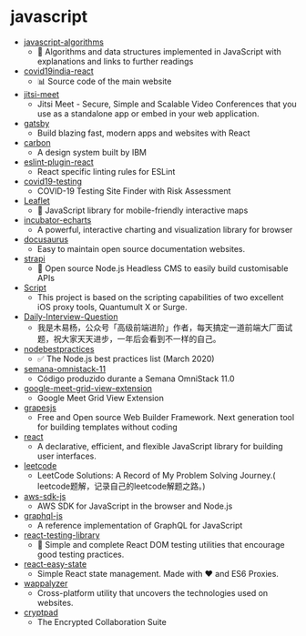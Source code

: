 # javascript
- [javascript-algorithms](https://github.com/trekhleb/javascript-algorithms)
  - 📝 Algorithms and data structures implemented in JavaScript with explanations and links to further readings
- [covid19india-react](https://github.com/covid19india/covid19india-react)
  - 📊 Source code of the main website
- [jitsi-meet](https://github.com/jitsi/jitsi-meet)
  - Jitsi Meet - Secure, Simple and Scalable Video Conferences that you use as a standalone app or embed in your web application.
- [gatsby](https://github.com/gatsbyjs/gatsby)
  - Build blazing fast, modern apps and websites with React
- [carbon](https://github.com/carbon-design-system/carbon)
  - A design system built by IBM
- [eslint-plugin-react](https://github.com/yannickcr/eslint-plugin-react)
  - React specific linting rules for ESLint
- [covid19-testing](https://github.com/oscarhealth/covid19-testing)
  - COVID-19 Testing Site Finder with Risk Assessment
- [Leaflet](https://github.com/Leaflet/Leaflet)
  - 🍃 JavaScript library for mobile-friendly interactive maps
- [incubator-echarts](https://github.com/apache/incubator-echarts)
  - A powerful, interactive charting and visualization library for browser
- [docusaurus](https://github.com/facebook/docusaurus)
  - Easy to maintain open source documentation websites.
- [strapi](https://github.com/strapi/strapi)
  - 🚀 Open source Node.js Headless CMS to easily build customisable APIs
- [Script](https://github.com/NobyDa/Script)
  - This project is based on the scripting capabilities of two excellent iOS proxy tools, Quantumult X or Surge.
- [Daily-Interview-Question](https://github.com/Advanced-Frontend/Daily-Interview-Question)
  - 我是木易杨，公众号「高级前端进阶」作者，每天搞定一道前端大厂面试题，祝大家天天进步，一年后会看到不一样的自己。
- [nodebestpractices](https://github.com/goldbergyoni/nodebestpractices)
  - ✅ The Node.js best practices list (March 2020)
- [semana-omnistack-11](https://github.com/Rocketseat/semana-omnistack-11)
  - Código produzido durante a Semana OmniStack 11.0
- [google-meet-grid-view-extension](https://github.com/stgeorgesepiscopal/google-meet-grid-view-extension)
  - Google Meet Grid View Extension
- [grapesjs](https://github.com/artf/grapesjs)
  - Free and Open source Web Builder Framework. Next generation tool for building templates without coding
- [react](https://github.com/facebook/react)
  - A declarative, efficient, and flexible JavaScript library for building user interfaces.
- [leetcode](https://github.com/azl397985856/leetcode)
  - LeetCode Solutions: A Record of My Problem Solving Journey.( leetcode题解，记录自己的leetcode解题之路。)
- [aws-sdk-js](https://github.com/aws/aws-sdk-js)
  - AWS SDK for JavaScript in the browser and Node.js
- [graphql-js](https://github.com/graphql/graphql-js)
  - A reference implementation of GraphQL for JavaScript
- [react-testing-library](https://github.com/testing-library/react-testing-library)
  - 🐐 Simple and complete React DOM testing utilities that encourage good testing practices.
- [react-easy-state](https://github.com/RisingStack/react-easy-state)
  - Simple React state management. Made with ❤️ and ES6 Proxies.
- [wappalyzer](https://github.com/AliasIO/wappalyzer)
  - Cross-platform utility that uncovers the technologies used on websites.
- [cryptpad](https://github.com/xwiki-labs/cryptpad)
  - The Encrypted Collaboration Suite
